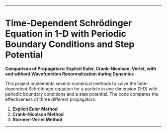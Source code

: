 
---

# **Time-Dependent Schrödinger Equation in 1-D with Periodic Boundary Conditions and Step Potential**

**Comparison of Propagators: Explicit Euler, Crank–Nicolson, Verlet, with and without Wavefunction Renormalization during Dynamics**

This project implements several numerical methods to solve the time-dependent Schrödinger equation for a particle in one dimension (1-D) with periodic boundary conditions and a step potential. The code compares the effectiveness of three different propagators:

1. **Explicit Euler Method**
2. **Crank–Nicolson Method**
3. **Stormer–Verlet Method**

---



